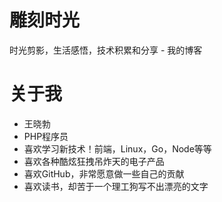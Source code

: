 # 雕刻时光

时光剪影，生活感悟，技术积累和分享 - 我的博客

# 关于我
  * 王晓勃
  * PHP程序员
  * 喜欢学习新技术！前端，Linux，Go，Node等等
  * 喜欢各种酷炫狂拽吊炸天的电子产品
  * 喜欢GitHub，非常愿意做一些自己的贡献
  * 喜欢读书，却苦于一个理工狗写不出漂亮的文字 
